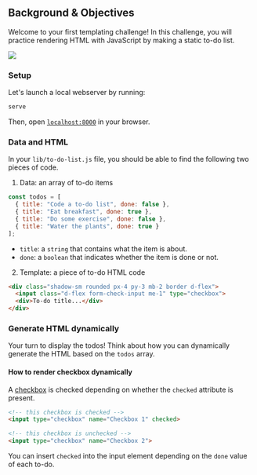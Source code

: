 ## Background & Objectives

Welcome to your first templating challenge! In this challenge, you will practice rendering HTML with JavaScript by making a static to-do list.

![](https://raw.githubusercontent.com/lewagon/fullstack-images/master/frontend/to-do-static.png)

### Setup

Let's launch a local webserver by running:

```bash
serve
```

Then, open [`localhost:8000`](http://localhost:8000) in your browser.

### Data and HTML

In your `lib/to-do-list.js` file, you should be able to find the following two pieces of code.

1. Data: an array of to-do items

```js
const todos = [
  { title: "Code a to-do list", done: false },
  { title: "Eat breakfast", done: true },
  { title: "Do some exercise", done: false },
  { title: "Water the plants", done: true }
];
```

- `title`: a `string` that contains what the item is about.
- `done`: a `boolean` that indicates whether the item is done or not.

2. Template: a piece of to-do HTML code

```html
<div class="shadow-sm rounded px-4 py-3 mb-2 border d-flex">
  <input class="d-flex form-check-input me-1" type="checkbox">
  <div>To-do title...</div>
</div>
```

### Generate HTML dynamically

Your turn to display the todos! Think about how you can dynamically generate the HTML based on the `todos` array.

#### How to render checkbox dynamically

A [checkbox](https://developer.mozilla.org/en-US/docs/Web/HTML/Element/input/checkbox) is checked depending on whether the `checked` attribute is present.

```html
<!-- this checkbox is checked -->
<input type="checkbox" name="Checkbox 1" checked>

<!-- this checkbox is unchecked -->
<input type="checkbox" name="Checkbox 2">
```

You can insert `checked` into the input element depending on the `done` value of each to-do.
